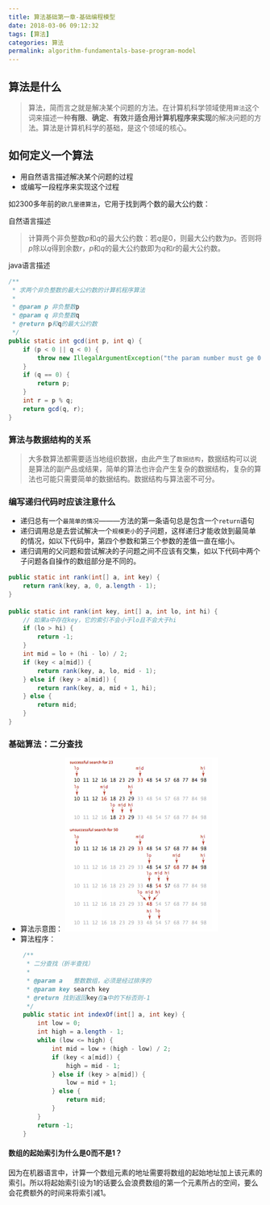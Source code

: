 ```yaml
---
title: 算法基础第一章-基础编程模型
date: 2018-03-06 09:12:32
tags: [算法]
categories: 算法
permalink: algorithm-fundamentals-base-program-model
---
```


## 算法是什么 ##

> 算法，简而言之就是解决某个问题的方法。在计算机科学领域使用`算法`这个词来描述一种**有限**、**确定**、**有效**并**适合用计算机程序来实现**的解决问题的方法。算法是计算机科学的基础，是这个领域的核心。

## 如何定义一个算法 ##

- 用自然语言描述解决某个问题的过程
- 或编写一段程序来实现这个过程

如2300多年前的`欧几里德算法`，它用于找到两个数的最大公约数：

自然语言描述

> 计算两个非负整数*p*和*q*的最大公约数：若*q*是0，则最大公约数为*p*。否则将*p*除以*q*得到余数*r*，*p*和*q*的最大公约数即为*q*和*r*的最大公约数。

java语言描述

```java
/**
 * 求两个非负整数的最大公约数的计算机程序算法
 *
 * @param p 非负整数p
 * @param q 非负整数q
 * @return p和q的最大公约数
 */
public static int gcd(int p, int q) {
    if (p < 0 || q < 0) {
        throw new IllegalArgumentException("the param number must ge 0.");
    }
    if (q == 0) {
        return p;
    }
    int r = p % q;
    return gcd(q, r);
}
```

### 算法与数据结构的关系 ###

> 大多数算法都需要适当地组织数据，由此产生了`数据结构`，数据结构可以说是算法的副产品或结果，简单的算法也许会产生复杂的数据结构，复杂的算法也可能只需要简单的数据结构。数据结构与算法密不可分。

### 编写递归代码时应该注意什么 ###

- 递归总有一个`最简单的情况`———方法的第一条语句总是包含一个`return`语句
- 递归调用总是去尝试解决一个`规模更小`的子问题，这样递归才能收敛到最简单的情况，如以下代码中，第四个参数和第三个参数的差值一直在缩小。
- 递归调用的父问题和尝试解决的子问题之间不应该有交集，如以下代码中两个子问题各自操作的数组部分是不同的。
```java
public static int rank(int[] a, int key) {
    return rank(key, a, 0, a.length - 1);
}

public static int rank(int key, int[] a, int lo, int hi) {
    // 如果a中存在key，它的索引不会小于lo且不会大于hi
    if (lo > hi) {
        return -1;
    }
    int mid = lo + (hi - lo) / 2;
    if (key < a[mid]) {
        return rank(key, a, lo, mid - 1);
    } else if (key > a[mid]) {
        return rank(key, a, mid + 1, hi);
    } else {
        return mid;
    }
}
```
### 基础算法：二分查找 ###

- 算法示意图：
![binary-search](/uploads/algorithm/fundations/binary-search.png)
- 算法程序：

```java
    /**
     * 二分查找（折半查找）
     *
     * @param a   整数数组，必须是经过排序的
     * @param key search key
     * @return 找到返回key在a中的下标否则-1
     */
    public static int indexOf(int[] a, int key) {
        int low = 0;
        int high = a.length - 1;
        while (low <= high) {
            int mid = low + (high - low) / 2;
            if (key < a[mid]) {
                high = mid - 1;
            } else if (key > a[mid]) {
                low = mid + 1;
            } else {
                return mid;
            }
        }
        return -1;
    }
```

#### 数组的起始索引为什么是0而不是1？ ####

因为在机器语言中，计算一个数组元素的地址需要将数组的起始地址加上该元素的索引。所以将起始索引设为1的话要么会浪费数组的第一个元素所占的空间，要么会花费额外的时间来将索引减1。
